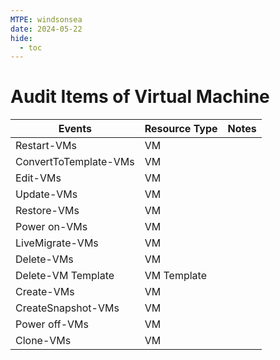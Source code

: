 ```yaml
---
MTPE: windsonsea
date: 2024-05-22
hide:
  - toc
---
```


# Audit Items of Virtual Machine

| Events | Resource Type | Notes |
| --- | --- | --- |
| Restart-VMs | VM | |
| ConvertToTemplate-VMs | VM | |
| Edit-VMs | VM | |
| Update-VMs | VM | |
| Restore-VMs | VM | |
| Power on-VMs | VM | |
| LiveMigrate-VMs | VM | |
| Delete-VMs | VM | |
| Delete-VM Template | VM Template | |
| Create-VMs | VM | |
| CreateSnapshot-VMs | VM | |
| Power off-VMs | VM | |
| Clone-VMs | VM | |
